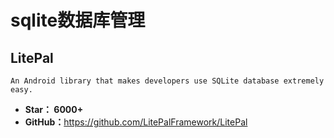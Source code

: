 <!--
 * @Description: 
 * @Author: twp
 * @LastEditors: twp
 * @Date: 2019-04-30 11:23:40
 * @LastEditTime: 2019-04-30 11:31:53
 -->
# sqlite数据库管理

## LitePal

    An Android library that makes developers use SQLite database extremely easy.

* **Star： 6000+**
* **GitHub：**<https://github.com/LitePalFramework/LitePal>
